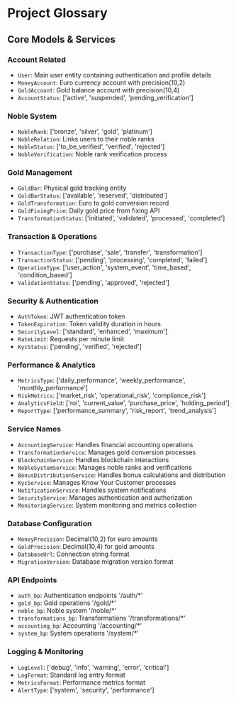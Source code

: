 
# Project Glossary

## Core Models & Services

### Account Related
- `User`: Main user entity containing authentication and profile details
- `MoneyAccount`: Euro currency account with precision(10,2)
- `GoldAccount`: Gold balance account with precision(10,4)
- `AccountStatus`: ['active', 'suspended', 'pending_verification']

### Noble System
- `NobleRank`: ['bronze', 'silver', 'gold', 'platinum']
- `NobleRelation`: Links users to their noble ranks
- `NobleStatus`: ['to_be_verified', 'verified', 'rejected']
- `NobleVerification`: Noble rank verification process

### Gold Management
- `GoldBar`: Physical gold tracking entity
- `GoldBarStatus`: ['available', 'reserved', 'distributed']
- `GoldTransformation`: Euro to gold conversion record
- `GoldFixingPrice`: Daily gold price from fixing API
- `TransformationStatus`: ['initiated', 'validated', 'processed', 'completed']

### Transaction & Operations
- `TransactionType`: ['purchase', 'sale', 'transfer', 'transformation']
- `TransactionStatus`: ['pending', 'processing', 'completed', 'failed']
- `OperationType`: ['user_action', 'system_event', 'time_based', 'condition_based']
- `ValidationStatus`: ['pending', 'approved', 'rejected']

### Security & Authentication
- `AuthToken`: JWT authentication token
- `TokenExpiration`: Token validity duration in hours
- `SecurityLevel`: ['standard', 'enhanced', 'maximum']
- `RateLimit`: Requests per minute limit
- `KycStatus`: ['pending', 'verified', 'rejected']

### Performance & Analytics
- `MetricsType`: ['daily_performance', 'weekly_performance', 'monthly_performance']
- `RiskMetrics`: ['market_risk', 'operational_risk', 'compliance_risk']
- `AnalyticsField`: ['roi', 'current_value', 'purchase_price', 'holding_period']
- `ReportType`: ['performance_summary', 'risk_report', 'trend_analysis']

### Service Names
- `AccountingService`: Handles financial accounting operations
- `TransformationService`: Manages gold conversion processes
- `BlockchainService`: Handles blockchain interactions
- `NobleSystemService`: Manages noble ranks and verifications
- `BonusDistributionService`: Handles bonus calculations and distribution
- `KycService`: Manages Know Your Customer processes
- `NotificationService`: Handles system notifications
- `SecurityService`: Manages authentication and authorization
- `MonitoringService`: System monitoring and metrics collection

### Database Configuration
- `MoneyPrecision`: Decimal(10,2) for euro amounts
- `GoldPrecision`: Decimal(10,4) for gold amounts
- `DatabaseUrl`: Connection string format
- `MigrationVersion`: Database migration version format

### API Endpoints
- `auth_bp`: Authentication endpoints '/auth/*'
- `gold_bp`: Gold operations '/gold/*'
- `noble_bp`: Noble system '/noble/*'
- `transformations_bp`: Transformations '/transformations/*'
- `accounting_bp`: Accounting '/accounting/*'
- `system_bp`: System operations '/system/*'

### Logging & Monitoring
- `LogLevel`: ['debug', 'info', 'warning', 'error', 'critical']
- `LogFormat`: Standard log entry format
- `MetricsFormat`: Performance metrics format
- `AlertType`: ['system', 'security', 'performance']
